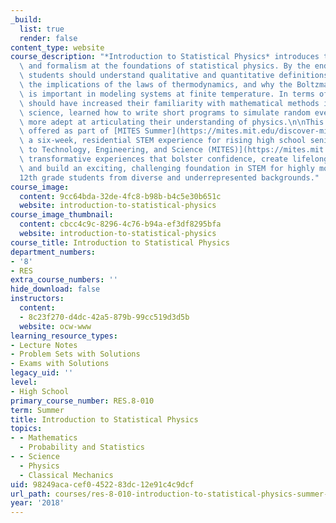 ```yaml
---
_build:
  list: true
  render: false
content_type: website
course_description: "*Introduction to Statistical Physics* introduces the concepts\
  \ and formalism at the foundations of statistical physics. By the end of the course,\
  \ students should understand qualitative and quantitative definitions of entropy,\
  \ the implications of the laws of thermodynamics, and why the Boltzmann distribution\
  \ is important in modeling systems at finite temperature. In terms of skills, students\
  \ should have increased their familiarity with mathematical methods in the physical\
  \ science, learned how to write short programs to simulate random events, and become\
  \ more adept at articulating their understanding of physics.\n\nThis course was\
  \ offered as part of [MITES Summer](https://mites.mit.edu/discover-mites/mites-summer/),\
  \ a six-week, residential STEM experience for rising high school seniors. [MIT Introduction\
  \ to Technology, Engineering, and Science (MITES)](https://mites.mit.edu/) provides\
  \ transformative experiences that bolster confidence, create lifelong community,\
  \ and build an exciting, challenging foundation in STEM for highly motivated 7th\u2013\
  12th grade students from diverse and underrepresented backgrounds."
course_image:
  content: 9cc64bda-32de-4fc8-b98b-b4c5e30b651c
  website: introduction-to-statistical-physics
course_image_thumbnail:
  content: cbcc4c9c-8296-4c76-b94a-ef3df8295bfa
  website: introduction-to-statistical-physics
course_title: Introduction to Statistical Physics
department_numbers:
- '8'
- RES
extra_course_numbers: ''
hide_download: false
instructors:
  content:
  - 8c23f270-d4dc-42a5-879b-99cc519d3d5b
  website: ocw-www
learning_resource_types:
- Lecture Notes
- Problem Sets with Solutions
- Exams with Solutions
legacy_uid: ''
level:
- High School
primary_course_number: RES.8-010
term: Summer
title: Introduction to Statistical Physics
topics:
- - Mathematics
  - Probability and Statistics
- - Science
  - Physics
  - Classical Mechanics
uid: 98249aca-cef0-4522-83dc-12e91c4c9dcf
url_path: courses/res-8-010-introduction-to-statistical-physics-summer-2018
year: '2018'
---
```

